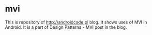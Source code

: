 # mvi

This is repository of http://androidcode.pl blog. It shows uses of MVI in Android. It is a part of Design Patterns - MVI post in the blog.
